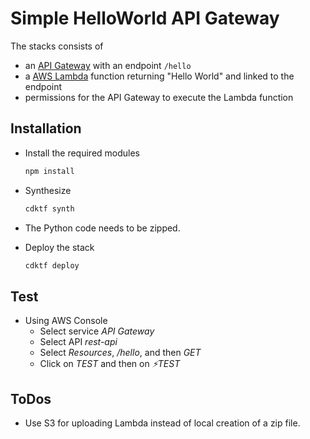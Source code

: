 # Simple HelloWorld API Gateway

The stacks consists of

- an [API Gateway](https://aws.amazon.com/api-gateway/) with an endpoint `/hello`
- a [AWS Lambda](https://aws.amazon.com/lambda/) function returning "Hello World" and linked to the endpoint
- permissions for the API Gateway to execute the Lambda function

## Installation

- Install the required modules

  ```sh
  npm install
  ```

- Synthesize

  ```sh
  cdktf synth
  ```

- The Python code needs to be zipped.

- Deploy the stack

  ```sh
  cdktf deploy
  ```

## Test

- Using AWS Console
  - Select service _API Gateway_
  - Select API _rest-api_
  - Select _Resources_, _/hello_, and then _GET_
  - Click on _TEST_ and then on _:zap:TEST_

## ToDos

- Use S3 for uploading Lambda instead of local creation of a zip file.
